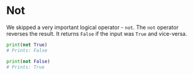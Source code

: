 # Not

We skipped a very important logical operator - `not`. The `not` operator reverses the result. It returns `False` if the input was `True` and vice-versa.

```python
print(not True)
# Prints: False

print(not False)
# Prints: True
```